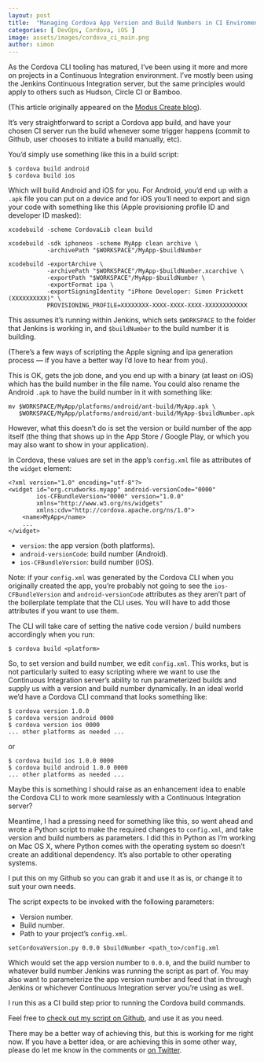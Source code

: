 ```yaml
---
layout: post
title:  "Managing Cordova App Version and Build Numbers in CI Enviroments"
categories: [ DevOps, Cordova, iOS ]
image: assets/images/cordova_ci_main.png
author: simon
---
```

As the Cordova CLI tooling has matured, I’ve been using it more and more on projects in a Continuous Integration environment. I’ve mostly been using the Jenkins Continuous Integration server, but the same principles would apply to others such as Hudson, Circle CI or Bamboo.

(This article originally appeared on the [Modus Create blog](https://moduscreate.com/insights/blog/)).

It’s very straightforward to script a Cordova app build, and have your chosen CI server run the build whenever some trigger happens (commit to Github, user chooses to initiate a build manually, etc).

You’d simply use something like this in a build script:

```
$ cordova build android
$ cordova build ios
```

Which will build Android and iOS for you. For Android, you’d end up with a `.apk` file you can put on a device and for iOS you’ll need to export and sign your code with something like this (Apple provisioning profile ID and developer ID masked):

```
xcodebuild -scheme CordovaLib clean build

xcodebuild -sdk iphoneos -scheme MyApp clean archive \
           -archivePath "$WORKSPACE"/MyApp-$buildNumber

xcodebuild -exportArchive \
           -archivePath "$WORKSPACE"/MyApp-$buildNumber.xcarchive \
           -exportPath "$WORKSPACE"/MyApp-$buildNumber \
           -exportFormat ipa \
           -exportSigningIdentity "iPhone Developer: Simon Prickett (XXXXXXXXXX)" \
           PROVISIONING_PROFILE=XXXXXXXX-XXXX-XXXX-XXXX-XXXXXXXXXXXX
```

This assumes it’s running within Jenkins, which sets `$WORKSPACE` to the folder that Jenkins is working in, and `$buildNumber` to the build number it is building.

(There’s a few ways of scripting the Apple signing and ipa generation process — if you have a better way I’d love to hear from you).

This is OK, gets the job done, and you end up with a binary (at least on iOS) which has the build number in the file name. You could also rename the Android `.apk` to have the build number in it with something like:

```
mv $WORKSPACE/MyApp/platforms/android/ant-build/MyApp.apk \
   $WORKSPACE/MyApp/platforms/android/ant-build/MyApp-$buildNumber.apk
```

However, what this doesn’t do is set the version or build number of the app itself (the thing that shows up in the App Store / Google Play, or which you may also want to show in your application).

In Cordova, these values are set in the app’s `config.xml` file as attributes of the `widget` element:

```
<?xml version="1.0" encoding="utf-8"?>
<widget id="org.crudworks.myapp" android-versionCode="0000" 
        ios-CFBundleVersion="0000" version="1.0.0" 
        xmlns="http://www.w3.org/ns/widgets" 
        xmlns:cdv="http://cordova.apache.org/ns/1.0">
    <name>MyApp</name>
    ...
</widget>
```

* `version`: the app version (both platforms).
* `android-versionCode`: build number (Android).
* `ios-CFBundleVersion`: build number (iOS).

Note: if your `config.xml` was generated by the Cordova CLI when you originally created the app, you’re probably not going to see the `ios-CFBundleVersion` and `android-versionCode` attributes as they aren’t part of the boilerplate template that the CLI uses. You will have to add those attributes if you want to use them.

The CLI will take care of setting the native code version / build numbers accordingly when you run:

```
$ cordova build <platform>
```

So, to set version and build number, we edit `config.xml`. This works, but is not particularly suited to easy scripting where we want to use the Continuous Integration server’s ability to run parameterized builds and supply us with a version and build number dynamically. In an ideal world we’d have a Cordova CLI command that looks something like:

```
$ cordova version 1.0.0
$ cordova version android 0000
$ cordova version ios 0000
... other platforms as needed ...
```

or

```
$ cordova build ios 1.0.0 0000
$ cordova build android 1.0.0 0000
... other platforms as needed ...
```

Maybe this is something I should raise as an enhancement idea to enable the Cordova CLI to work more seamlessly with a Continuous Integration server?

Meantime, I had a pressing need for something like this, so went ahead and wrote a Python script to make the required changes to `config.xml`, and take version and build numbers as parameters. I did this in Python as I’m working on Mac OS X, where Python comes with the operating system so doesn’t create an additional dependency. It’s also portable to other operating systems.

I put this on my Github so you can grab it and use it as is, or change it to suit your own needs.

The script expects to be invoked with the following parameters:

* Version number.
* Build number.
* Path to your project’s `config.xml`.

```
setCordovaVersion.py 0.0.0 $buildNumber <path_to>/config.xml
```

Which would set the app version number to `0.0.0`, and the build number to whatever build number Jenkins was running the script as part of. You may also want to parameterize the app version number and feed that in through Jenkins or whichever Continuous Integration server you’re using as well.

I run this as a CI build step prior to running the Cordova build commands.

Feel free to [check out my script on Github](https://github.com/simonprickett/cordovasetversion), and use it as you need.

There may be a better way of achieving this, but this is working for me right now. If you have a better idea, or are achieving this in some other way, please do let me know in the comments or [on Twitter](https://twitter.com/simon_prickett).

